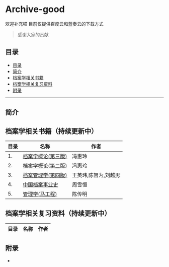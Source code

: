 # Archive-good
欢迎补充喵
目前仅提供百度云和蓝奏云的下载方式
>感谢大家的贡献


## 目录

- [目录](#目录)
- [简介](#简介)
- [档案学相关书籍](档案学相关书籍（持续更新中）)
- [档案学相关复习资料](#档案学相关复习资料)
- [附录](#附录)
---
## 简介

## 档案学相关书籍（持续更新中）
| 目录                                  | 名称                   |作者               |
| ---------------------------------------- | ---------------------------------------- |----------------------------------------|
|1.|[档案学概论(第三版)]()|冯惠玲|
|2.|[档案学概论(第二版)]()|冯惠玲|
|3.|[档案管理学(第四版)]()|王英玮,陈智为,刘越男|
|4.|[中国档案事业史]()|周雪恒|
|5.|[管理学(马工程)]()|陈传明|

## 档案学相关复习资料（持续更新中）
| 目录                                  | 名称                   |作者               |
| ---------------------------------------- | ---------------------------------------- |----------------------------------------|

## 附录
-
